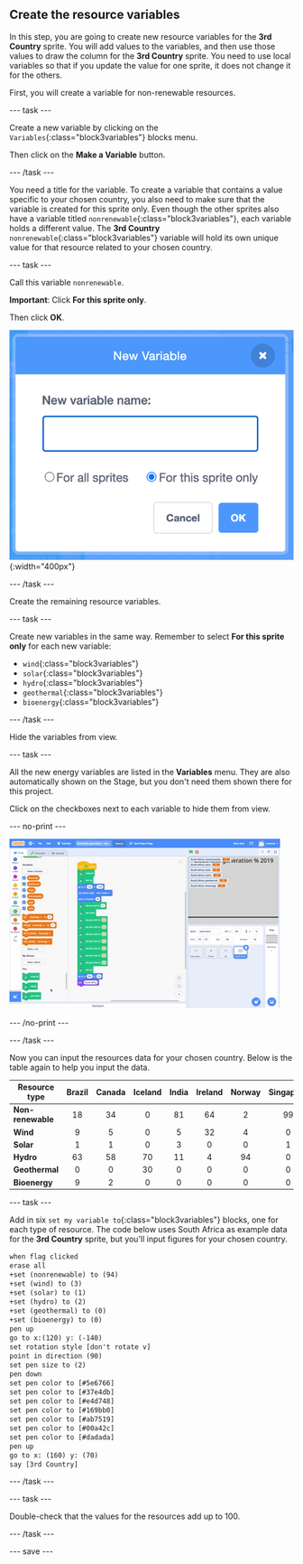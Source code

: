 ## Create the resource variables

In this step, you are going to create new resource variables for the **3rd Country** sprite. You will add values to the variables, and then use those values to draw the column for the **3rd Country** sprite. You need to use local variables so that if you update the value for one sprite, it does not change it for the others.

First, you will create a variable for non-renewable resources.

--- task ---

Create a new variable by clicking on the `Variables`{:class="block3variables"} blocks menu.

Then click on the **Make a Variable** button.

--- /task ---

You need a title for the variable. To create a variable that contains a value specific to your chosen country, you also need to make sure that the variable is created for this sprite only. Even though the other sprites also have a variable titled `nonrenewable`{:class="block3variables"}, each variable holds a different value. The **3rd Country** `nonrenewable`{:class="block3variables"} variable will hold its own unique value for that resource related to your chosen country.

--- task ---

Call this variable `nonrenewable`.

**Important**: Click **For this sprite only**.

Then click **OK**. 

![png of electricity naming variables](images/electricity-naming-variables.png){:width="400px"}

--- /task ---

Create the remaining resource variables.

--- task ---

Create new variables in the same way. Remember to select **For this sprite only** for each new variable:
+ `wind`{:class="block3variables"}
+ `solar`{:class="block3variables"}
+ `hydro`{:class="block3variables"}
+ `geothermal`{:class="block3variables"}
+ `bioenergy`{:class="block3variables"}

--- /task ---

Hide the variables from view.

--- task ---

All the new energy variables are listed in the **Variables** menu. They are also automatically shown on the Stage, but you don't need them shown there for this project.

Click on the checkboxes next to each variable to hide them from view.

--- no-print ---

![gif of hiding variables](images/hiding-variables.gif)

--- /no-print ---

--- /task ---

Now you can input the resources data for your chosen country. Below is the table again to help you input the data.

Resource type | Brazil | Canada | Iceland | India | Ireland | Norway | Singapore | S.Africa | USA |
| --- | :---: | :---: | :---: | :---: | :---: | :---: | :---: | :---: | :---: |
**Non-renewable** | 18 | 34 | 0 | 81 | 64 | 2 | 99 | 94 | 83 |
**Wind** | 9 | 5 | 0 | 5 | 32 | 4 | 0 | 3 | 7 |
**Solar** | 1 | 1 | 0 | 3 | 0 | 0 | 1 | 1 | 2 |
**Hydro** | 63 | 58 | 70 | 11 | 4 | 94 | 0 | 2 | 7 |
**Geothermal** | 0 | 0 | 30 | 0 | 0 | 0 | 0 | 0 | 0 |
**Bioenergy** | 9 | 2 | 0 | 0 | 0 | 0 | 0 | 0 | 1 |

--- task ---

Add in six `set my variable to`{:class="block3variables"} blocks, one for each type of resource. The code below uses South Africa as example data for the **3rd Country** sprite, but you'll input figures for your chosen country.

```blocks3
when flag clicked
erase all
+set (nonrenewable) to (94)
+set (wind) to (3)
+set (solar) to (1)
+set (hydro) to (2)
+set (geothermal) to (0)
+set (bioenergy) to (0)
pen up
go to x:(120) y: (-140)
set rotation style [don't rotate v]
point in direction (90)
set pen size to (2)
pen down
set pen color to [#5e6766]
set pen color to [#37e4db]
set pen color to [#e4d748]
set pen color to [#169bb0]
set pen color to [#ab7519]
set pen color to [#00a42c]
set pen color to [#dadada]
pen up
go to x: (160) y: (70)
say [3rd Country]
```

--- /task ---

--- task ---

Double-check that the values for the resources add up to 100.

--- /task ---

--- save ---
